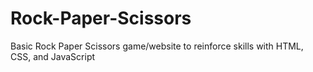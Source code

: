 # Rock-Paper-Scissors
Basic Rock Paper Scissors game/website to reinforce skills with HTML, CSS, and JavaScript
